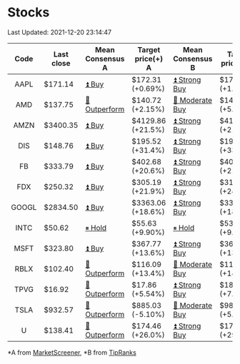 # Stocks
Last Updated: 2021-12-20 23:14:47

|Code|Last close|Mean Consensus A|Target price(+) A|Mean Consensus B|Target price(+) B|
|:--:|-|-|-|-|-|
|AAPL|$171.14|[⏫ Buy](https://m.marketscreener.com/quote/stock/-4849/)|$172.31 (+0.69%)|[⏫ Strong Buy](https://www.tipranks.com/stocks/aapl/forecast)|$174.08 (+1.72%)|
|AMD|$137.75|[🔼 Outperform](https://m.marketscreener.com/quote/stock/-19475876/)|$140.72 (+2.15%)|[🔼 Moderate Buy](https://www.tipranks.com/stocks/amd/forecast)|$143.15 (+5.47%)|
|AMZN|$3400.35|[⏫ Buy](https://m.marketscreener.com/quote/stock/-12864605/)|$4129.86 (+21.5%)|[⏫ Strong Buy](https://www.tipranks.com/stocks/amzn/forecast)|$4127.50 (+21.38%)|
|DIS|$148.76|[⏫ Buy](https://m.marketscreener.com/quote/stock/-4842/)|$195.52 (+31.4%)|[⏫ Strong Buy](https://www.tipranks.com/stocks/dis/forecast)|$199.23 (+33.93%)|
|FB|$333.79|[⏫ Buy](https://m.marketscreener.com/quote/stock/-10547141/)|$402.68 (+20.6%)|[⏫ Strong Buy](https://www.tipranks.com/stocks/fb/forecast)|$406.31 (+21.73%)|
|FDX|$250.32|[⏫ Buy](https://m.marketscreener.com/quote/stock/-12585/)|$305.19 (+21.9%)|[⏫ Strong Buy](https://www.tipranks.com/stocks/fdx/forecast)|$310.71 (+24.13%)|
|GOOGL|$2834.50|[⏫ Buy](https://m.marketscreener.com/quote/stock/-24203373/)|$3363.06 (+18.6%)|[⏫ Strong Buy](https://www.tipranks.com/stocks/googl/forecast)|$3368.75 (+18.95%)|
|INTC|$50.62|[⏸ Hold](https://m.marketscreener.com/quote/stock/-4829/)|$55.63 (+9.90%)|[⏸ Hold](https://www.tipranks.com/stocks/intc/forecast)|$53.80 (+9.55%)|
|MSFT|$323.80|[⏫ Buy](https://m.marketscreener.com/quote/stock/-4835/)|$367.77 (+13.6%)|[⏫ Strong Buy](https://www.tipranks.com/stocks/msft/forecast)|$368.33 (+13.75%)|
|RBLX|$102.40|[🔼 Outperform](https://m.marketscreener.com/quote/stock/-117793644/)|$116.09 (+13.4%)|[🔼 Moderate Buy](https://www.tipranks.com/stocks/rblx/forecast)|$116.90 (+14.16%)|
|TPVG|$16.92|[🔼 Outperform](https://m.marketscreener.com/quote/stock/-15933327/)|$17.86 (+5.54%)|[⏫ Strong Buy](https://www.tipranks.com/stocks/tpvg/forecast)|$18.13 (+7.15%)|
|TSLA|$932.57|[🔼 Outperform](https://m.marketscreener.com/quote/stock/-6344549/)|$885.03 (-5.10%)|[🔼 Moderate Buy](https://www.tipranks.com/stocks/tsla/forecast)|$985.64 (+5.69%)|
|U|$138.41|[🔼 Outperform](https://m.marketscreener.com/quote/stock/-112492634/)|$174.46 (+26.0%)|[⏫ Strong Buy](https://www.tipranks.com/stocks/u/forecast)|$178.86 (+29.22%)|


*A from [MarketScreener](https://www.marketscreener.com), *B from [TipRanks](https://www.tipranks.com)
